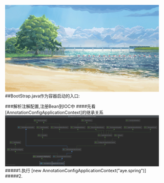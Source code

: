 ![图片加入示例](image/wallls.com_120970.jpg)
##BootStrap.java作为容器启动的入口:

###解析注解配置,注册Bean到IOC中
####先看 [AnnotationConfigApplicationContext]的继承关系
![图片加入示例](image/AnnotationConfigApplicationContext继承关系图.png)
#####1.执行 [new AnnotationConfigApplicationContext("aye.spring")]
#####2.